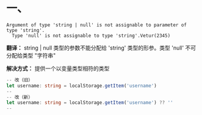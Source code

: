 # 一、
  ```
  Argument of type 'string | null' is not assignable to parameter of type 'string'.
    Type 'null' is not assignable to type 'string'.Vetur(2345)
  ```

  **翻译：** string | null 类型的参数不能分配给 'string' 类型的形参。类型 'null' 不可分配给类型 "字符串"

  **解决方式：** 提供一个以变量类型相符的类型

  ```ts
  -- 改（旧）
  let username: string = localStorage.getItem('username')
  --
  -- 改（新）
  let username: string = localStorage.getItem('username') ?? ''
  --
  ```